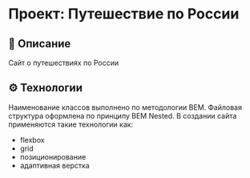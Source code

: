 # Проект: Путешествие по России

## 📝 Описание
Сайт о путешествиях по России

## ⚙️ Технологии
Наименование классов выполнено по методологии BEM. Файловая структура оформлена по принципу BEM Nested. В создании сайта применяются такие технологии как:
- flexbox
- grid
- позиционирование
- адаптивная верстка
